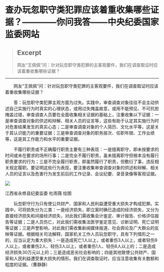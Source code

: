 
# 查办玩忽职守类犯罪应该着重收集哪些证据？————你问我答——中央纪委国家监委网站

> ## Excerpt
> 网友“王佩佩”问：针对玩忽职守类犯罪的主客观要件，我们在调查取证时应该着重收集哪些证据？

---
　　网友“王佩佩”问：针对玩忽职守类犯罪的主客观要件，我们在调查取证时应该着重收集哪些证据？　　

　　答：玩忽职守类犯罪主观方面为过失。实践中，审查调查对象往往不会主动供述自己实施行为时真实的心理状态，或用过失掩盖故意，或用不能预见、不可抗拒掩盖过错，审查调查人员要在全面收集相关证据的基础上，注重收集以下证据：一是审查调查对象的供述和辩解、相关人员的证言等，这些有助于认定其实施行为时对危害结果发生的真实心态；二是审查调查对象的个人简历、文化水平等，这是关于其认识能力的重要证据；三是审查调查对象的职务层次、任职年限、工作业绩等，这是其工作能力和水平的重要证据。

　　不履行职责或不正确履行职责主要有三种表现：一是擅离职守，即未按要求的时间或未在要求的场所行事；二是完全不履行职责，虽未擅离职守但根本没有履行职责要求的行为；三是不完全履行职责，即虽然履行了职责，但敷衍了事，违反相关规定履职。要证明这些行为表现，要注重收集审查调查对象的供述和辩解、相关人员的证言以及危害行为发生前后的工作记录、会议纪要、录音录像等客观证据。

![](https://www.ccdi.gov.cn/hdjln/nwwd/202311/W020231211609720069609.jpeg)

江西省永修县纪委监委 杜雨薇 绘图

　　玩忽职守行为只有使公共财产、国家和人民利益遭受重大损失才构成犯罪。实践中，可将损失分为三类：一是经济损失，即立案时确已造成的经济损失，又分为直接经济损失和间接经济损失，对此我们需收集会计鉴定、审计报告、价格评估报告等证据；二是人员伤亡，对此我们需收集法医学鉴定意见、诊断证明、死亡证明等证据；三是声誉影响，对此我们需收集新闻媒体报道、社会舆论及广大群众的反映等证据。根据相关司法解释，国家机关工作人员玩忽职守，具有下列情形之一的，应当认定为重大损失：一是造成死亡1人以上，或者重伤3人以上，或者轻伤9人以上，或者重伤2人、轻伤3人以上，或者重伤1人、轻伤6人以上的；二是造成经济损失30万元以上的；三是造成恶劣社会影响的；四是其他致使公共财产、国家和人民利益遭受重大损失的情形。我们在调查取证时，应当注意收集有关数额和程度的证据。（曹静静）
